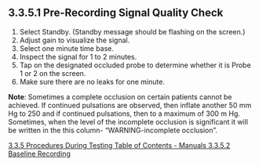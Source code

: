 ## 3.3.5.1 Pre-Recording Signal Quality Check

1. Select Standby. (Standby message should be flashing
on the screen.)
2. Adjust gain to visualize the signal.
3. Select one minute time base.
4. Inspect the
signal for 1 to 2 minutes.
5. Tap on the designated occluded probe to determine whether it is
Probe 1 or 2 on the screen.
6. Make sure there are no leaks for one minute.

**Note**:  Sometimes a complete occlusion on certain patients cannot be achieved.  If continued pulsations are observed, then inflate another 50 mm Hg to 250 and if continued pulsations, then to a maximum of 300 m Hg.  Sometimes, when the level of the incomplete occlusion is significant it will be written in the this column- “WARNING-incomplete occlusion”.

<div class="center">
<div class="btn-group">
  <a href=":pages_path:/manuals/endothelial-function/3-03-05-00-procedures-during-testing.md" class="btn btn-default">
    <span class="glyphicon glyphicon-chevron-left"></span>
    3.3.5 Procedures During Testing
  </a>

  <a href=":pages_path:/manuals/manual-toc.md" class="btn btn-default">
    <span class="glyphicon glyphicon-chevron-up"></span>
    Table of Contents - Manuals
  </a>

  <a href=":pages_path:/manuals/endothelial-function/3-03-05-02-baseline-recording.md" class="btn btn-success">
    3.3.5.2 Baseline Recording
    <span class="glyphicon glyphicon-chevron-right"></span>
  </a>
</div>
</div>
